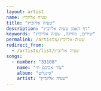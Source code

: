 ```yaml
---
layout: artist
name: שעיה אליוביץ
title: "שעיה אליוביץ"
description: "דף האמן שעיה אליוביץ"
keywords: "שירים, מוזיקה, שעיה אליוביץ"
permalink: /artists/שעיה-אליוביץ
redirect_from:
  - /artists/list/שעיה אליוביץ
songs:
  - number: "33108"
    name: "עוד אביכם חי"
    album: "סינגלים"
    artist: "שעיה אליוביץ"
---
```

